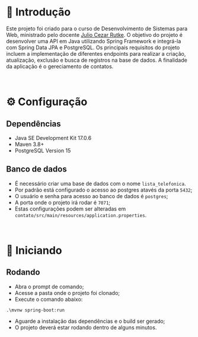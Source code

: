 # 📖 Introdução

Este projeto foi criado para o curso de Desenvolvimento de Sistemas para Web, ministrado pelo docente [Julio Cezar Rutke](https://github.com/jrutke). O objetivo do projeto é desenvolver uma API em Java utilizando Spring Framework e integrá-la com Spring Data JPA e PostgreSQL. Os principais requisitos do projeto incluem a implementação de diferentes endpoints para realizar a criação, atualização, exclusão e busca de registros na base de dados. A finalidade da aplicação é o gereciamento de contatos.

<br>

# ⚙️ Configuração

## Dependências

- Java SE Development Kit 17.0.6
- Maven 3.8+
- PostgreSQL Version 15

## Banco de dados

- É necessário criar uma base de dados com o nome `lista_telefonica`.
- Por padrão está configurado o acesso ao postgres atavés da porta `5432`;
- O usuário e senha para acesso ao banco de dados é `postgres`;
- A porta onde o projeto irá rodar é `7071`;
- Estas configurações podem ser alteradas em `contato/src/main/resources/application.properties`.

<br>

# 📗 Iniciando

## Rodando

- Abra o prompt de comando;
- Acesse a pasta onde o projeto foi clonado;
- Execute o comando abaixo:

```
.\mvnw spring-boot:run
```

- Aguarde a instalação das dependências e o build ser gerado;
- O projeto deverá estar rodando dentro de alguns minutos.
